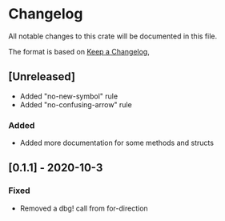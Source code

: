 # Changelog

All notable changes to this crate will be documented in this file.

The format is based on [Keep a Changelog](https://keepachangelog.com/en/1.0.0/),

## [Unreleased]
- Added "no-new-symbol" rule
- Added "no-confusing-arrow" rule

### Added
- Added more documentation for some methods and structs

## [0.1.1] - 2020-10-3
### Fixed
- Removed a dbg! call from for-direction
